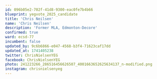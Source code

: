 ```yaml
---
id: 096b05e2-702f-41d8-9300-eac0fe7b4b66
blueprint: yegvote_2025_candidate
title: 'Chris Neilsen'
name: 'Chris Neilsen'
description: 'Former MLA, Edmonton-Decore'
confirmed: true
ward: ecsd-77
incumbent: false
updated_by: 9c6b6866-e047-4568-b3f4-71623caf17dd
updated_at: 1741405238
twitter: ChrisNielsenYEG
facebook: ChrisNielsenYEG
photo: 241223266_286516456626507_4001663652625634137_n-modified.png
instagram: chrisnielsenyeg
---
```

